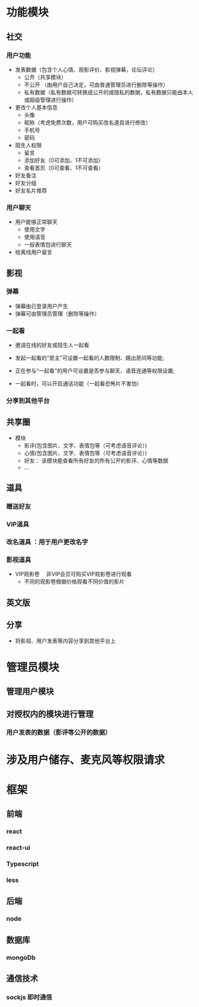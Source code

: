 # 功能模块
## 社交 
### 用户功能
  + 发表数据（包含个人心情、观影评价、影视弹幕，论坛评论）
    - 公开（共享模块）
    - 不公开 （由用户自己决定，可由普通管理员进行删除等操作）
    - 私有数据（私有数据可转换成公开的或隐私的数据，私有数据只能由本人或超级管理进行操作）
  + 更改个人基本信息
    - 头像
    - 昵称（考虑免费次数，用户可购买改名道具进行修改）
    - 手机号
    - 密码
  + 陌生人权限
    - 留言
    - 添加好友（0可添加、1不可添加）
    - 查看首页（0可查看、1不可查看）
  + 好友备注
  + 好友分组
  + 好友名片推荐
### 用户聊天
+ 用户能够正常聊天
  - 使用文字
  - 使用语音
  - 一般表情包进行聊天
+ 给离线用户留言
## 影视
### 弹幕
+ 弹幕由已登录用户产生
+ 弹幕可由管理员管理（删除等操作）
### 一起看
+ 邀请在线的好友或陌生人一起看
+ 发起一起看的“房主”可设置一起看的人数限制、踢出房间等功能;
+ 正在参与“一起看”的用户可设置是否参与聊天、语音连通等权限设置;


+ 一起看时，可以开启通话功能（一起看恐怖片不害怕）
### 分享到其他平台
## 共享圈
+ 模块
  - 影评(包含图片、文字、表情包等（可考虑语音评论）)
  - 心情(包含图片、文字、表情包等（可考虑语音评论）)
  - 好友： 该模块能查看所有好友的所有公开的影评、心情等数据
  - ...
## 道具
### 赠送好友
### VIP道具
### 改名道具 ：用于用户更改名字
### 影视道具
+ VIP观影卷
　非VIP会员可购买VIP观影卷进行观看
  - 不同的观影卷根据价格观看不同价值的影片
## 英文版

## 分享
+ 将影视、用户发表等内容分享到其他平台上
# 管理员模块
## 管理用户模块
## 对授权内的模块进行管理
### 用户发表的数据（影评等公开的数据）
# 涉及用户储存、麦克风等权限请求

# 框架
## 前端
### react
### react-ui
### Typescript
### less
## 后端
### node
## 数据库
### mongoDb
## 通信技术
### sockjs 即时通信

